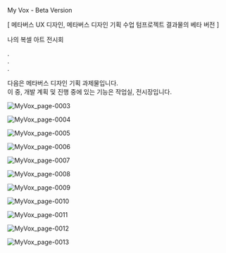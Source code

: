 My Vox - Beta Version

[ 메타버스 UX 디자인, 메타버스 디자인 기획 수업 텀프로젝트 결과물의 베타 버전 ]

나의 복셀 아트 전시회
  
.  
.  
.  
  
다음은 메타버스 디자인 기획 과제물입니다.  
이 중, 개발 계획 및 진행 중에 있는 기능은 작업실, 전시장입니다.  
  
![MyVox_page-0003](https://github.com/onenewkong/UGC-Platform/assets/100193796/5b62af65-c18c-45d3-8cdf-3690faab1070)

![MyVox_page-0004](https://github.com/onenewkong/UGC-Platform/assets/100193796/ce8b3453-11ab-4cf7-8dd3-13c1a043fcc5)

![MyVox_page-0005](https://github.com/onenewkong/UGC-Platform/assets/100193796/3b741125-46e1-4951-b99e-f1e12d8daf75)

![MyVox_page-0006](https://github.com/onenewkong/UGC-Platform/assets/100193796/5f85338f-968d-491f-b5e2-dfd46d9ecdb9)

![MyVox_page-0007](https://github.com/onenewkong/UGC-Platform/assets/100193796/e675f818-1843-4d15-8486-08f423b2abd1)

![MyVox_page-0008](https://github.com/onenewkong/UGC-Platform/assets/100193796/20cd9b2c-0322-4bf1-9ffe-972575dd5adc)

![MyVox_page-0009](https://github.com/onenewkong/UGC-Platform/assets/100193796/a222a660-54c3-4cdb-a46c-1f818c320433)

![MyVox_page-0010](https://github.com/onenewkong/UGC-Platform/assets/100193796/01fce7f6-d9b1-4ce4-8a9d-74c285cfdddf)

![MyVox_page-0011](https://github.com/onenewkong/UGC-Platform/assets/100193796/ec36075d-5fa7-406e-ae48-13e867bb2153)

![MyVox_page-0012](https://github.com/onenewkong/UGC-Platform/assets/100193796/58307662-5692-4d1a-be55-cf7436cd675f)

![MyVox_page-0013](https://github.com/onenewkong/UGC-Platform/assets/100193796/15dbeae8-a5c5-48cc-b9a7-348b5690e68c)
